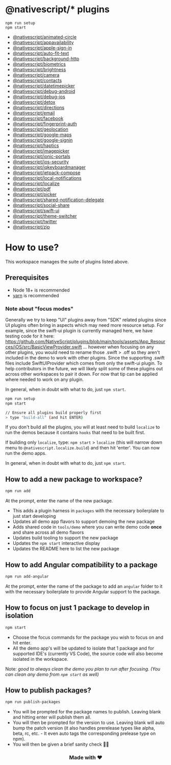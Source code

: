 # @nativescript/\* plugins

```
npm run setup
npm start
```

- [@nativescript/animated-circle](packages/animated-circle/README.md)
- [@nativescript/appavailability](packages/appavailability/README.md)
- [@nativescript/apple-sign-in](packages/apple-sign-in/README.md)
- [@nativescript/auto-fit-text](packages/auto-fit-text/README.md)
- [@nativescript/background-http](packages/background-http/README.md)
- [@nativescript/biometrics](packages/biometrics/README.md)
- [@nativescript/brightness](packages/brightness/README.md)
- [@nativescript/camera](packages/camera/README.md)
- [@nativescript/contacts](packages/contacts/README.md)
- [@nativescript/datetimepicker](packages/datetimepicker/README.md)
- [@nativescript/debug-android](packages/debug-android/README.md)
- [@nativescript/debug-ios](packages/debug-ios/README.md)
- [@nativescript/detox](packages/detox/README.md)
- [@nativescript/directions](packages/directions/README.md)
- [@nativescript/email](packages/email/README.md)
- [@nativescript/facebook](packages/facebook/README.md)
- [@nativescript/fingerprint-auth](packages/fingerprint-auth/README.md)
- [@nativescript/geolocation](packages/geolocation/README.md)
- [@nativescript/google-maps](packages/google-maps/README.md)
- [@nativescript/google-signin](packages/google-signin/README.md)
- [@nativescript/haptics](packages/haptics/README.md)
- [@nativescript/imagepicker](packages/imagepicker/README.md)
- [@nativescript/ionic-portals](packages/ionic-portals/README.md)
- [@nativescript/ios-security](packages/ios-security/README.md)
- [@nativescript/iqkeyboardmanager](packages/iqkeyboardmanager/README.md)
- [@nativescript/jetpack-compose](packages/jetpack-compose/README.md)
- [@nativescript/local-notifications](packages/local-notifications/README.md)
- [@nativescript/localize](packages/localize/README.md)
- [@nativescript/pdf](packages/pdf/README.md)
- [@nativescript/picker](packages/picker/README.md)
- [@nativescript/shared-notification-delegate](packages/shared-notification-delegate/README.md)
- [@nativescript/social-share](packages/social-share/README.md)
- [@nativescript/swift-ui](packages/swift-ui/README.md)
- [@nativescript/theme-switcher](packages/theme-switcher/README.md)
- [@nativescript/twitter](packages/twitter/README.md)
- [@nativescript/zip](packages/zip/README.md)

# How to use?

This workspace manages the suite of plugins listed above. 

## Prerequisites

- Node 18+ is recommended
- [yarn](https://classic.yarnpkg.com/lang/en/docs/install/#mac-stable) is recommended

### Note about "focus modes"

Generally we try to keep "UI" plugins away from "SDK" related plugins since UI plugins often bring in aspects which may need more resource setup. For example, since the swift-ui plugin is currently managed here, we have testing code for it here: https://github.com/NativeScript/plugins/blob/main/tools/assets/App_Resources/iOS/src/BasicViewProvider.swift ... however when focusing on any other plugins, you would need to rename those .swift > .off so they aren't included in the demo to work with other plugins. Since the supporting .swift files include SwiftUIProvider which comes from only the swift-ui plugin.
To help contributors in the future, we will likely split some of these plugins out across other workspaces to pair it down. For now that tip can be applied where needed to work on any plugin.

In general, when in doubt with what to do, just `npm start`.

```bash
npm run setup
npm start

// Ensure all plugins build properly first
> type "build-all" (and hit ENTER)
```

If you don't build all the plugins, you will at least need to build `localize` to run the demos because it contains `hooks` that need to be built first.

If building only `localize`, type: `npm start` > `localize` (this will narrow down menu to `@nativescript.localize.build`) and then hit 'enter'. You can now run the demo apps.

In general, when in doubt with what to do, just `npm start`.

## How to add a new package to workspace?

```bash
npm run add
```

At the prompt, enter the name of the new package.

- This adds a plugin harness in `packages` with the necessary boilerplate to just start developing
- Updates all demo app flavors to support demoing the new package
- Adds shared code in `tools/demo` where you can write demo code **once** and share across all demo flavors
- Updates build tooling to support the new package
- Updates the `npm start` interactive display
- Updates the README here to list the new package

## How to add Angular compatibility to a package

```bash
npm run add-angular
```

At the prompt, enter the name of the package to add an `angular` folder to it with the necessary boilerplate to provide Angular support to the package.

## How to focus on just 1 package to develop in isolation

```bash
npm start
```

- Choose the focus commands for the package you wish to focus on and hit enter.
- All the demo app's will be updated to isolate that 1 package and for supported IDE's (currently VS Code), the source code will also become isolated in the workspace.

Note: _good to always clean the demo you plan to run after focusing. (You can clean any demo from `npm start` as well)_

## How to publish packages?

```bash
npm run publish-packages
```

- You will be prompted for the package names to publish. Leaving blank and hitting enter will publish them all.
- You will then be prompted for the version to use. Leaving blank will auto bump the patch version (it also handles prerelease types like alpha, beta, rc, etc. - It even auto tags the corresponding prelease type on npm).
- You will then be given a brief sanity check 🧠😊

<h3 align="center">Made with ❤️</h3>
